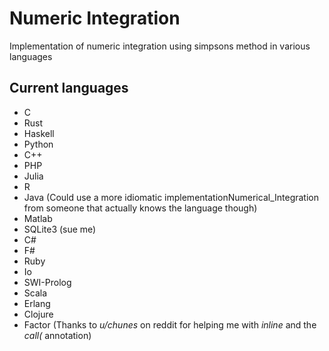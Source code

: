 # Numeric Integration

Implementation of numeric integration using simpsons method in various languages

## Current languages

* C
* Rust
* Haskell
* Python
* C++
* PHP
* Julia
* R
* Java (Could use a more idiomatic implementationNumerical_Integration from someone that actually knows the language though)
* Matlab
* SQLite3 (sue me)
* C#
* F#
* Ruby
* Io
* SWI-Prolog
* Scala
* Erlang
* Clojure
* Factor (Thanks to *u/chunes* on reddit for helping me with *inline* and the *call(* annotation)

